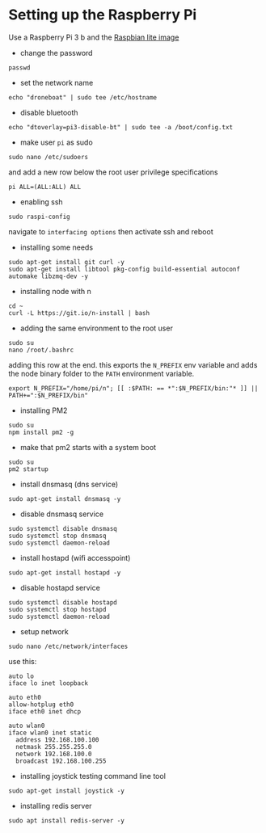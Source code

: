 # Setting up the Raspberry Pi

Use a Raspberry Pi 3 b and the [Raspbian lite image](https://www.raspberrypi.org/downloads/raspbian/)

- change the password
```
passwd
```
- set the network name
```
echo "droneboat" | sudo tee /etc/hostname
```
- disable bluetooth
```
echo "dtoverlay=pi3-disable-bt" | sudo tee -a /boot/config.txt
```
- make user `pi` as sudo
```
sudo nano /etc/sudoers
```
and add a new row below the root user privilege specifications
```
pi ALL=(ALL:ALL) ALL
```
- enabling ssh
```
sudo raspi-config
```
navigate to `interfacing options` then activate ssh and reboot

-  installing some needs
```
sudo apt-get install git curl -y
sudo apt-get install libtool pkg-config build-essential autoconf automake libzmq-dev -y
```

- installing node with n
```
cd ~
curl -L https://git.io/n-install | bash
```
- adding the same environment to the root user
```
sudo su
nano /root/.bashrc
```
adding this row at the end. this exports the `N_PREFIX` env variable
and adds the node binary folder to the `PATH` environment variable.
```
export N_PREFIX="/home/pi/n"; [[ :$PATH: == *":$N_PREFIX/bin:"* ]] || PATH+=":$N_PREFIX/bin"
```
- installing PM2
```
sudo su
npm install pm2 -g
```

- make that pm2 starts with a system boot
```
sudo su
pm2 startup
```
- install dnsmasq (dns service)
```
sudo apt-get install dnsmasq -y
```
- disable dnsmasq service
```
sudo systemctl disable dnsmasq
sudo systemctl stop dnsmasq
sudo systemctl daemon-reload
```
- install hostapd (wifi accesspoint)
```
sudo apt-get install hostapd -y
```
- disable hostapd service
```
sudo systemctl disable hostapd
sudo systemctl stop hostapd
sudo systemctl daemon-reload
```
- setup network
```
sudo nano /etc/network/interfaces
```
use this:
```
auto lo
iface lo inet loopback
 
auto eth0
allow-hotplug eth0
iface eth0 inet dhcp
 
auto wlan0
iface wlan0 inet static
  address 192.168.100.100
  netmask 255.255.255.0
  network 192.168.100.0
  broadcast 192.168.100.255
```

- installing joystick testing command line tool
```
sudo apt-get install joystick -y
```

- installing redis server
```
sudo apt install redis-server -y
```
